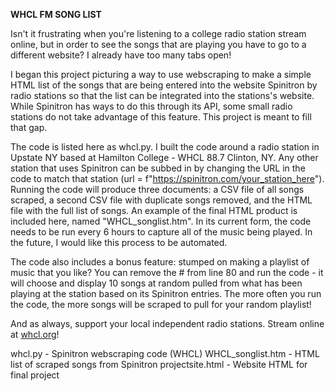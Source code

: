 <b>WHCL FM SONG LIST</b>

Isn't it frustrating when you're listening to a college radio station stream online, but in order to see the songs that are playing you have to go to a different website? I already have too many tabs open!

I began this project picturing a way to use webscraping to make a simple HTML list of the songs that are being entered into the website Spinitron by radio stations so that the list can be integrated into the stations's website. While Spinitron has ways to do this through its API, some small radio stations do not take advantage of this feature. This project is meant to fill that gap.

The code is listed here as whcl.py. I built the code around a radio station in Upstate NY based at Hamilton College - WHCL 88.7 Clinton, NY. Any other station that uses Spinitron can be subbed in by changing the URL in the code to match that station (url = f"https://spinitron.com/your_station_here"). Running the code will produce three documents: a CSV file of all songs scraped, a second CSV file with duplicate songs removed, and the HTML file with the full list of songs. An example of the final HTML product is included here, named "WHCL_songlist.htm". In its current form, the code needs to be run every 6 hours to capture all of the music being played. In the future, I would like this process to be automated.

The code also includes a bonus feature: stumped on making a playlist of music that you like? You can remove the # from line 80 and run the code - it will choose and display 10 songs at random pulled from what has been playing at the station based on its Spinitron entries. The more often you run the code, the more songs will be scraped to pull for your random playlist!

And as always, support your local independent radio stations. Stream online at <a href="https://www.whcl.org">whcl.org</a>!

whcl.py - Spinitron webscraping code (WHCL)
WHCL_songlist.htm - HTML list of scraped songs from Spinitron
projectsite.html - Website HTML for final project
